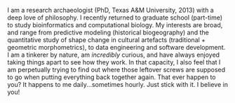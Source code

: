 I am a research archaeologist (PhD, Texas A&M University, 2013) with a deep love of philosophy. I recently returned to graduate school (part-time) to study bioinformatics and computational biology. My interests are broad, and range from predictive modeling (historical biogeography) and the quantitative study of shape change in cultural artefacts (traditional + geometric morphometrics), to data engineering and software development. I am a tinkerer by nature, am _incredibly_ curious, and have always enjoyed taking things apart to see how they work. In that capacity, I also feel that I am perpetually trying to find out where those leftover screws are supposed to go when putting everything back together again. That ever happen to you? It happens to me daily...sometimes hourly. Just stick with it. I believe in you!
